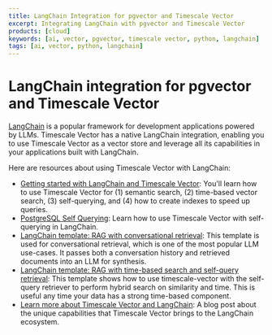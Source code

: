 ```yaml
---
title: LangChain Integration for pgvector and Timescale Vector
excerpt: Integrating LangChain with pgvector and Timescale Vector
products: [cloud]
keywords: [ai, vector, pgvector, timescale vector, python, langchain]
tags: [ai, vector, python, langchain]
---
```


# LangChain integration for pgvector and Timescale Vector

[LangChain](https://www.langchain.com/) is a popular framework for development applications powered by LLMs. Timescale Vector has a native LangChain integration, enabling you to use Timescale Vector as a vector store and leverage all its capabilities in your applications built with LangChain.

Here are resources about using Timescale Vector with LangChain:

- [Getting started with LangChain and Timescale Vector](https://python.langchain.com/docs/integrations/vectorstores/timescalevector): You'll learn how to use Timescale Vector for (1) semantic search, (2) time-based vector search, (3) self-querying, and (4) how to create indexes to speed up queries.
- [PostgreSQL Self Querying](https://python.langchain.com/docs/integrations/retrievers/self_query/timescalevector_self_query): Learn how to use Timescale Vector with self-querying in LangChain.
- [LangChain template: RAG with conversational retrieval](https://github.com/langchain-ai/langchain/tree/master/templates/rag-timescale-conversation): This template is used for conversational retrieval, which is one of the most popular LLM use-cases. It passes both a conversation history and retrieved documents into an LLM for synthesis.
- [LangChain template: RAG with time-based search and self-query retrieval](https://github.com/langchain-ai/langchain/tree/master/templates/rag-timescale-hybrid-search-time): This template shows how to use timescale-vector with the self-query retriever to perform hybrid search on similarity and time. This is useful any time your data has a strong time-based component.
- [Learn more about Timescale Vector and LangChain](https://blog.langchain.dev/timescale-vector-x-langchain-making-postgresql-a-better-vector-database-for-ai-applications/):  A blog post about the unique capabilities that Timescale Vector brings to the LangChain ecosystem.
